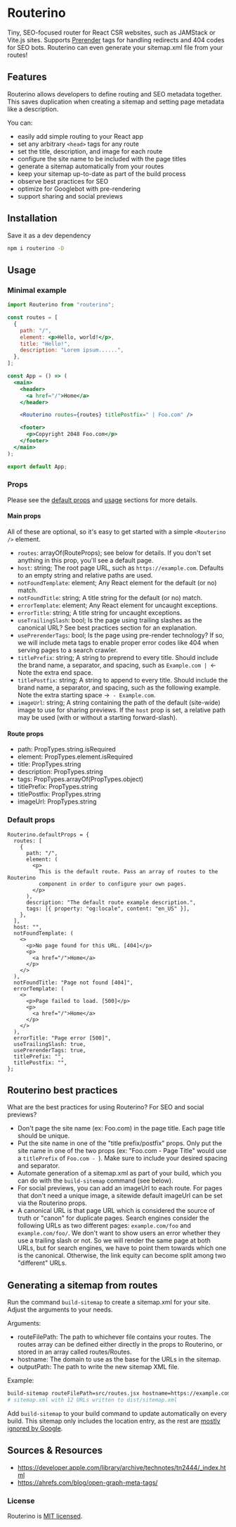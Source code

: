 # Routerino

Tiny, SEO-focused router for React CSR websites, such as JAMStack or Vite.js sites. Supports [Prerender](https://github.com/prerender/prerender) tags for handling redirects and 404 codes for SEO bots. Routerino can even generate your sitemap.xml file from your routes!

## Features

Routerino allows developers to define routing and SEO metadata together. This saves duplication when creating a sitemap and setting page metadata like a description.

You can:

- easily add simple routing to your React app
- set any arbitrary `<head>` tags for any route
- set the title, description, and image for each route
- configure the site name to be included with the page titles
- generate a sitemap automatically from your routes
- keep your sitemap up-to-date as part of the build process
- observe best practices for SEO
- optimize for Googlebot with pre-rendering
- support sharing and social previews

## Installation

Save it as a dev dependency

```sh
npm i routerino -D
```

## Usage

### Minimal example

```jsx
import Routerino from "routerino";

const routes = [
  {
    path: "/",
    element: <p>Hello, world!</p>,
    title: "Hello!",
    description: "Lorem ipsum......",
  },
];

const App = () => (
  <main>
    <header>
      <a href="/">Home</a>
    </header>

    <Routerino routes={routes} titlePostfix=" | Foo.com" />

    <footer>
      <p>Copyright 2048 Foo.com</p>
    </footer>
  </main>
);

export default App;
```

### Props

Please see the [default props](#default-props) and [usage](#usage) sections for more details.

#### Main props

All of these are optional, so it's easy to get started with a simple `<Routerino />` element.

- `routes`: arrayOf(RouteProps); see below for details. If you don't set anything in this prop, you'll see a default page.
- `host`: string; The root page URL, such as `https://example.com`. Defaults to an empty string and relative paths are used.
- `notFoundTemplate`: element; Any React element for the default (or no) match.
- `notFoundTitle`: string; A title string for the default (or no) match.
- `errorTemplate`: element; Any React element for uncaught exceptions.
- `errorTitle`: string; A title string for uncaught exceptions.
- `useTrailingSlash`: bool; Is the page using trailing slashes as the canonical URL? See best practices section for an explanation.
- `usePrerenderTags`: bool; Is the page using pre-render technology? If so, we will include meta tags to enable proper error codes like 404 when serving pages to a search crawler.
- `titlePrefix`: string; A string to preprend to every title. Should include the brand name, a separator, and spacing, such as `Example.com | `<- Note the extra end space.
- `titlePostfix`: string; A string to append to every title. Should include the brand name, a separator, and spacing, such as the following example. Note the extra starting space ->` - Example.com`.
- `imageUrl`: string; A string containing the path of the default (site-wide) image to use for sharing previews. If the `host` prop is set, a relative path may be used (with or without a starting forward-slash).

#### Route props

- path: PropTypes.string.isRequired
- element: PropTypes.element.isRequired
- title: PropTypes.string
- description: PropTypes.string
- tags: PropTypes.arrayOf(PropTypes.object)
- titlePrefix: PropTypes.string
- titlePostfix: PropTypes.string
- imageUrl: PropTypes.string

### Default props

```
Routerino.defaultProps = {
  routes: [
    {
      path: "/",
      element: (
        <p>
          This is the default route. Pass an array of routes to the Routerino
          component in order to configure your own pages.
        </p>
      ),
      description: "The default route example description.",
      tags: [{ property: "og:locale", content: "en_US" }],
    },
  ],
  host: "",
  notFoundTemplate: (
    <>
      <p>No page found for this URL. [404]</p>
      <p>
        <a href="/">Home</a>
      </p>
    </>
  ),
  notFoundTitle: "Page not found [404]",
  errorTemplate: (
    <>
      <p>Page failed to load. [500]</p>
      <p>
        <a href="/">Home</a>
      </p>
    </>
  ),
  errorTitle: "Page error [500]",
  useTrailingSlash: true,
  usePrerenderTags: true,
  titlePrefix: "",
  titlePostfix: "",
};
```

## Routerino best practices

What are the best practices for using Routerino? For SEO and social previews?

- Don't page the site name (ex: Foo.com) in the page title. Each page title should be unique.
- Put the site name in one of the "title prefix/postfix" props. Only put the site name in one of the two props (ex: "Foo.com - Page Title" would use a `titlePrefix` of `Foo.com - `). Make sure to include your desired spacing and separator.
- Automate generation of a sitemap.xml as part of your build, which you can do with the `build-sitemap` command (see below).
- For social previews, you can add an imageUrl to each route. For pages that don't need a unique image, a sitewide default imageUrl can be set via the Routerino props.
- A canonical URL is that page URL which is considered the source of truth or "canon" for duplicate pages. Search engines consider the following URLs as two different pages: `example.com/foo` and `example.com/foo/`. We don't want to show users an error whether they use a trailing slash or not. So we will render the same page at both URLs, but for search engines, we have to point them towards which one is the canonical. Otherwise, the link equity can become split among two "different" URLs.

## Generating a sitemap from routes

Run the command `build-sitemap` to create a sitemap.xml for your site. Adjust the arguments to your needs.

Arguments:

- routeFilePath: The path to whichever file contains your routes. The routes array can be defined either directly in the props to Routerino, or stored in an array called routes/Routes.
- hostname: The domain to use as the base for the URLs in the sitemap.
- outputPath: The path to write the new sitemap XML file.

Example:

```sh
build-sitemap routeFilePath=src/routes.jsx hostname=https://example.com outputPath=dist/sitemap.xml
# sitemap.xml with 12 URLs written to dist/sitemap.xml
```

Add `build-sitemap` to your build command to update automatically on every build. This sitemap only includes the location entry, as the rest are [mostly ignored by Google](https://developers.google.com/search/docs/crawling-indexing/sitemaps/build-sitemap#additional-notes-about-xml-sitemaps).

## Sources & Resources

- https://developer.apple.com/library/archive/technotes/tn2444/_index.html
- https://ahrefs.com/blog/open-graph-meta-tags/

### License

Routerino is [MIT licensed](./LICENSE).
